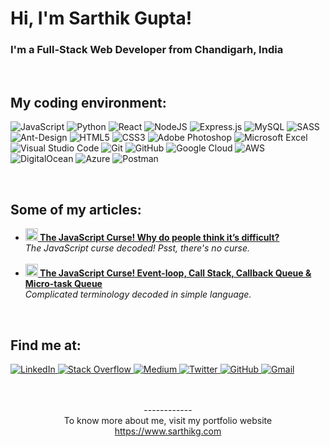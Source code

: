 <h1>
<!--     <img src="https://emojis.slackmojis.com/emojis/images/1547582922/5197/party_blob.gif?1547582922" width="30"/>  -->
    Hi, I'm Sarthik Gupta!
</h1>
<h3>
    I'm a Full-Stack Web Developer from Chandigarh, India
    <img src="https://image.flaticon.com/icons/png/512/3909/3909444.png" width="16"/>
</h3>
<br>
<h2>My coding environment:</h2>
<p>
    <img alt="JavaScript" src="https://img.shields.io/badge/javascript-%23323330.svg?style=for-the-badge&logo=javascript&logoColor=%23F7DF1E"/>
    <img alt="Python" src="https://img.shields.io/badge/python-%2314354C.svg?style=for-the-badge&logo=python&logoColor=white"/>
    <img alt="React" src="https://img.shields.io/badge/react-%2320232a.svg?style=for-the-badge&logo=react&logoColor=%2361DAFB"/>
    <img alt="NodeJS" src="https://img.shields.io/badge/node.js-%2343853D.svg?style=for-the-badge&logo=node-dot-js&logoColor=white"/>
    <img alt="Express.js" src="https://img.shields.io/badge/express.js-%23404d59.svg?style=for-the-badge&logo=express&logoColor=%2361DAFB"/>
    <img alt="MySQL" src="https://img.shields.io/badge/mysql-%2300f.svg?style=for-the-badge&logo=mysql&logoColor=white"/>
    <img alt="SASS" src="https://img.shields.io/badge/SASS-hotpink.svg?style=for-the-badge&logo=SASS&logoColor=white"/>
    <img alt="Ant-Design" src="https://img.shields.io/badge/-AntDesign-%230170FE?style=for-the-badge&logo=ant-design&logoColor=white"/>
    <img alt="HTML5" src="https://img.shields.io/badge/html5-%23E34F26.svg?style=for-the-badge&logo=html5&logoColor=white"/>
    <img alt="CSS3" src="https://img.shields.io/badge/css3-%231572B6.svg?style=for-the-badge&logo=css3&logoColor=white"/>
    <img alt="Adobe Photoshop" src="https://img.shields.io/badge/Photoshop-%2331A8FF.svg?style=for-the-badge&logo=adobephotoshop&logoColor=white"/>
    <img alt="Microsoft Excel" src="https://img.shields.io/badge/Microsoft_Excel-217346?style=for-the-badge&logo=microsoft-excel&logoColor=white" />
    <img alt="Visual Studio Code" src="https://img.shields.io/badge/VSCode-0078d7.svg?style=for-the-badge&logo=visual-studio-code&logoColor=white"/>
    <img alt="Git" src="https://img.shields.io/badge/git-%23F05033.svg?style=for-the-badge&logo=git&logoColor=white"/>
    <img alt="GitHub" src="https://img.shields.io/badge/github-%23121011.svg?style=for-the-badge&logo=github&logoColor=white"/>
    <img alt="Google Cloud" src="https://img.shields.io/badge/GCP-%234285F4.svg?style=for-the-badge&logo=google-cloud&logoColor=white"/>
    <img alt="AWS" src="https://img.shields.io/badge/AWS-%23FF9900.svg?style=for-the-badge&logo=amazon-aws&logoColor=white"/>
    <img alt="DigitalOcean" src="https://img.shields.io/badge/DigitalOcean-%230167ff.svg?style=for-the-badge&logo=digitalOcean&logoColor=white"/>
    <img alt="Azure" src="https://img.shields.io/badge/azure-%230072C6.svg?style=for-the-badge&logo=azure-devops&logoColor=white"/>
    <img alt="Postman" src="https://img.shields.io/badge/Postman-FF6C37?style=for-the-badge&logo=postman&logoColor=red" />
</p>
<br>
<h2>Some of my articles:</h2>
<ul>
  <li>
    <a href="https://medium.com/the-scripton-blog/javascript-is-easy-why-do-people-think-its-difficult-5e3d6fb6a36">
      <b>
        <img src="https://emojis.slackmojis.com/emojis/images/1519621137/3580/coding_horror.png?1519621137" width="20" alt="new" target="_blank" /> 
          The JavaScript Curse! Why do people think it’s difficult?
      </b>
    </a>
    <br/>
    <i>
        The JavaScript curse decoded! Psst, there's no curse.
    </i>
  </li>
    <br>
  <li>
    <a href="https://medium.com/the-scripton-blog/the-javascript-curse-event-loop-call-stack-callback-queue-micro-task-queue-f22b1357c4ac">
      <b>
        <img src="https://emojis.slackmojis.com/emojis/images/1626061864/47348/lemon_squeezy.gif?1626061864" width="20" alt="new" target="_blank" />
          The JavaScript Curse! Event-loop, Call Stack, Callback Queue & Micro-task Queue
      </b>
    </a>
    <br/>
    <i>
      Complicated terminology decoded in simple language.
    </i>
  </li>
</ul>
<br>
<h2>Find me at:</h2>
<a href="https://www.linkedin.com/in/sarthikg">
    <img alt="LinkedIn" src="https://img.shields.io/badge/linkedin-%230077B5.svg?style=for-the-badge&logo=linkedin&logoColor=white"/>
</a>
<a href="https://stackoverflow.com/users/11636916/sarthik-gupta">
    <img alt="Stack Overflow" src="https://img.shields.io/badge/-Stackoverflow-FE7A16?style=for-the-badge&logo=stack-overflow&logoColor=white"/>
</a>
<a href="https://medium.com/@sarthikg">
    <img alt="Medium" src="https://img.shields.io/badge/Medium-%23000000.svg?style=for-the-badge&logo=Medium&logoColor=white"/>
</a>
<a href="https://www.twitter.com/sarthikg">
    <img alt="Twitter" src="https://img.shields.io/badge/sarthikg-%231DA1F2.svg?style=for-the-badge&logo=Twitter&logoColor=white"/>
</a>
<a href="https://www.github.com/sarthikg">
    <img alt="GitHub" src="https://img.shields.io/badge/sarthikg-%23121011.svg?style=for-the-badge&logo=github&logoColor=white"/>
</a>
<a href="mailto:sarthikg@gmail.com">
    <img alt="Gmail" src="https://img.shields.io/badge/Gmail-D14836?style=for-the-badge&logo=gmail&logoColor=white" />
</a>
<br><br><br>
<p align="center">
    ------------
    <br>
    To know more about me, visit my portfolio website
    <br>
    <a href="https://www.sarthikg.com">https://www.sarthikg.com</a>
<p>

